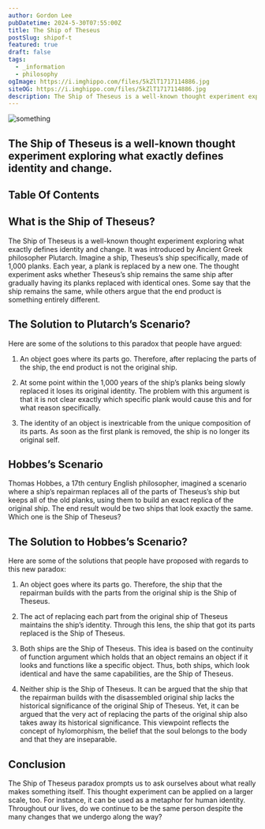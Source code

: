 ```yaml
---
author: Gordon Lee
pubDatetime: 2024-5-30T07:55:00Z
title: The Ship of Theseus
postSlug: shipof-t
featured: true
draft: false
tags:
  - _information
  - philosophy
ogImage: https://i.imghippo.com/files/5kZlT1717114886.jpg
siteOG: https://i.imghippo.com/files/5kZlT1717114886.jpg
description: The Ship of Theseus is a well-known thought experiment exploring what exactly defines identity and change.
---
```


<img src="https://i.imghippo.com/files/FZgDS1717115434.avif" alt="something">

## The Ship of Theseus is a well-known thought experiment exploring what exactly defines identity and change.

## Table Of Contents

## What is the Ship of Theseus?

The Ship of Theseus is a well-known thought experiment exploring what exactly defines identity and change. It was introduced by Ancient Greek philosopher Plutarch. Imagine a ship, Theseus’s ship specifically, made of 1,000 planks. Each year, a plank is replaced by a new one. The thought experiment asks whether Theseus’s ship remains the same ship after gradually having its planks replaced with identical ones. Some say that the ship remains the same, while others argue that the end product is something entirely different.

## The Solution to Plutarch’s Scenario?

Here are some of the solutions to this paradox that people have argued:

1. An object goes where its parts go. Therefore, after replacing the parts of the ship, the end product is not the original ship.

2. At some point within the 1,000 years of the ship’s planks being slowly replaced it loses its original identity. The problem with this argument is that it is not clear exactly which specific plank would cause this and for what reason specifically.

3. The identity of an object is inextricable from the unique composition of its parts. As soon as the first plank is removed, the ship is no longer its original self.

## Hobbes’s Scenario

Thomas Hobbes, a 17th century English philosopher, imagined a scenario where a ship’s repairman replaces all of the parts of Theseus’s ship but keeps all of the old planks, using them to build an exact replica of the original ship. The end result would be two ships that look exactly the same. Which one is the Ship of Theseus?

## The Solution to Hobbes’s Scenario?

Here are some of the solutions that people have proposed with regards to this new paradox:

1. An object goes where its parts go. Therefore, the ship that the repairman builds with the parts from the original ship is the Ship of Theseus.

2. The act of replacing each part from the original ship of Theseus maintains the ship’s identity. Through this lens, the ship that got its parts replaced is the Ship of Theseus.

3. Both ships are the Ship of Theseus. This idea is based on the continuity of function argument which holds that an object remains an object if it looks and functions like a specific object. Thus, both ships, which look identical and have the same capabilities, are the Ship of Theseus.

4. Neither ship is the Ship of Theseus. It can be argued that the ship that the repairman builds with the disassembled original ship lacks the historical significance of the original Ship of Theseus. Yet, it can be argued that the very act of replacing the parts of the original ship also takes away its historical significance. This viewpoint reflects the concept of hylomorphism, the belief that the soul belongs to the body and that they are inseparable.

## Conclusion

The Ship of Theseus paradox prompts us to ask ourselves about what really makes something itself. This thought experiment can be applied on a larger scale, too. For instance, it can be used as a metaphor for human identity. Throughout our lives, do we continue to be the same person despite the many changes that we undergo along the way?
